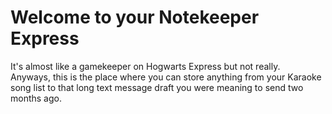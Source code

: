 # Welcome to your Notekeeper Express
<p> It's almost like a gamekeeper on Hogwarts Express but not really.<br>
Anyways, this is the place where you can store anything from your Karaoke song list to that long text message draft you were meaning to send two months ago.</p>